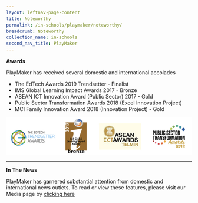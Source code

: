 ```yaml
---
layout: leftnav-page-content
title: Noteworthy
permalink: /in-schools/playmaker/noteworthy/
breadcrumb: Noteworthy
collection_name: in-schools
second_nav_title: PlayMaker
---
```

**Awards**

PlayMaker has received several domestic and international accolades

* The EdTech Awards 2019 Trendsetter - Finalist
* IMS Global Learning Impact Awards 2017 - Bronze
* ASEAN ICT Innovation Award (Public Sector) 2017 - Gold
* Public Sector Transformation Awards 2018 (Excel Innovation Project)
* MCI Family Innovation Award 2018 (Innovation Project) - Gold

![awards](/images/in-schools/playmaker/noteworthy/awards-images.jpeg)

---

**In The News**

PlayMaker has garnered substantial attention from domestic and international news outlets.
To read or view these features, please visit our Media page by [clicking here](/stories/media/)
